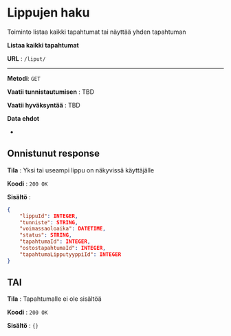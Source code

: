 # Lippujen haku

Toiminto listaa kaikki tapahtumat tai näyttää yhden tapahtuman

**Listaa kaikki tapahtumat**

**URL** : `/liput/` 

---


**Metodi**: `GET`

**Vaatii tunnistautumisen** : TBD

**Vaatii hyväksyntää** : TBD

**Data ehdot**

-

## Onnistunut response

**Tila** : Yksi tai useampi lippu on näkyvissä käyttäjälle

**Koodi** : `200 OK`

**Sisältö** : 
```json
{
    "lippuId": INTEGER,
    "tunniste": STRING,
    "voimassaoloaika": DATETIME,
    "status": STRING,
    "tapahtumaId": INTEGER,
    "ostostapahtumaId": INTEGER,
    "tapahtumaLipputyyppiId": INTEGER
}

```

## TAI

**Tila** : Tapahtumalle ei ole sisältöä

**Koodi** : `200 OK`

**Sisältö** : `{}`